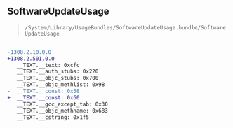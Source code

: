 ## SoftwareUpdateUsage

> `/System/Library/UsageBundles/SoftwareUpdateUsage.bundle/SoftwareUpdateUsage`

```diff

-1308.2.10.0.0
+1308.2.501.0.0
   __TEXT.__text: 0xcfc
   __TEXT.__auth_stubs: 0x220
   __TEXT.__objc_stubs: 0x700
   __TEXT.__objc_methlist: 0x98
-  __TEXT.__const: 0x58
+  __TEXT.__const: 0x60
   __TEXT.__gcc_except_tab: 0x30
   __TEXT.__objc_methname: 0x683
   __TEXT.__cstring: 0x1f5

```
